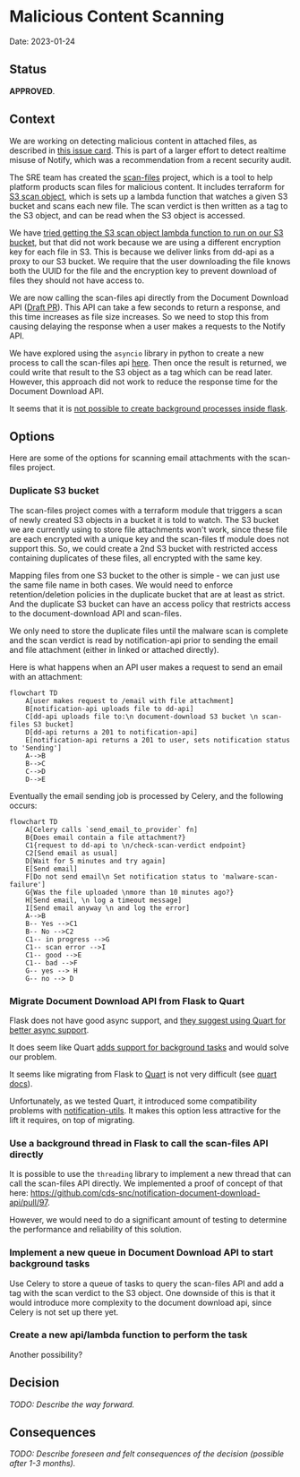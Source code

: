 # Malicious Content Scanning

Date: 2023-01-24

## Status

**APPROVED**.

## Context

We are working on detecting malicious content in attached files, as described in [this issue card](https://app.zenhub.com/workspaces/notify-planning-614b3ad91bc2030015ed22f5/issues/gh/cds-snc/notification-planning/725). This is part of a larger effort to detect realtime misuse of Notify, which was a recommendation from a recent security audit.

The SRE team has created the [scan-files](https://github.com/cds-snc/scan-files) project, which is a tool to help platform products scan files for malicious content. It includes terraform for [S3 scan object](https://github.com/cds-snc/scan-files/tree/main/module/s3-scan-object), which is sets up a lambda function that watches a given S3 bucket and scans each new file. The scan verdict is then written as a tag to the S3 object, and can be read when the S3 object is accessed.

We have [tried getting the S3 scan object lambda function to run on our S3 bucket](https://github.com/cds-snc/notification-terraform/pull/600), but that did not work because we are using a different encryption key for each file in S3. This is because we deliver links from dd-api as a proxy to our S3 bucket. We require that the user downloading the file knows both the UUID for the file and the encryption key to prevent download of files they should not have access to.

We are now calling the scan-files api directly from the Document Download API ([Draft PR](https://github.com/cds-snc/notification-document-download-api/pull/97)). This API can take a few seconds to return a response, and this time increases as file size increases. So we need to stop this from causing delaying the response when a user makes a requests to the Notify API.  

We have explored using the `asyncio` library in python to create a new process to call the scan-files api [here](https://github.com/cds-snc/notification-document-download-api/pull/97/files#diff-a842b15bd72bea41437e64bda92d12262c8eca35af7e8adf111bd520fe7c3010R1). Then once the result is returned, we could write that result to the S3 object as a tag which can be read later. However, this approach did not work to reduce the response time for the Document Download API.

It seems that it is [not possible to create background processes inside flask](https://flask.palletsprojects.com/en/2.2.x/async-await/#background-tasks).

## Options

Here are some of the options for scanning email attachments with the scan-files project.

### Duplicate S3 bucket

The scan-files project comes with a terraform module that triggers a scan of newly created S3 objects in a bucket it is told to watch. The S3 bucket we are currently using to store file attachments won't work, since these file are each encrypted with a unique key and the scan-files tf module does not support this. So, we could create a 2nd S3 bucket with restricted access containing duplicates of these files, all encrypted with the same key.

Mapping files from one S3 bucket to the other is simple - we can just use the same file name in both cases. We would need to enforce retention/deletion policies in the duplicate bucket that are at least as strict. And the duplicate S3 bucket can have an access policy that restricts access to the document-download API and scan-files.

We only need to store the duplicate files until the malware scan is complete and the scan verdict is read by notification-api prior to sending the email and file attachment (either in linked or attached directly).

Here is what happens when an API user makes a request to send an email with an attachment:

```mermaid
flowchart TD
    A[user makes request to /email with file attachment]
    B[notification-api uploads file to dd-api]
    C[dd-api uploads file to:\n document-download S3 bucket \n scan-files S3 bucket]
    D[dd-api returns a 201 to notification-api]
    E[notification-api returns a 201 to user, sets notification status to 'Sending']
    A-->B
    B-->C
    C-->D
    D-->E
```
Eventually the email sending job is processed by Celery, and the following occurs: 
```mermaid
flowchart TD
    A[Celery calls `send_email_to_provider` fn]
    B{Does email contain a file attachment?}
    C1{request to dd-api to \n/check-scan-verdict endpoint}
    C2[Send email as usual]
    D[Wait for 5 minutes and try again]
    E[Send email]
    F[Do not send email\n Set notification status to 'malware-scan-failure']
    G{Was the file uploaded \nmore than 10 minutes ago?}
    H[Send email, \n log a timeout message]
    I[Send email anyway \n and log the error]
    A-->B
    B-- Yes -->C1
    B-- No -->C2
    C1-- in progress -->G
    C1-- scan error -->I
    C1-- good -->E
    C1-- bad -->F
    G-- yes --> H
    G-- no --> D
```

### Migrate Document Download API from Flask to Quart

Flask does not have good async support, and [they suggest using Quart for better async support](https://flask.palletsprojects.com/en/2.2.x/async-await/#when-to-use-quart-instead). 

It does seem like Quart [adds support for background tasks](https://quart.palletsprojects.com/en/latest/how_to_guides/background_tasks.html) and would solve our problem.

It seems like migrating from Flask to [Quart](https://github.com/pallets/quart) is not very difficult (see [quart docs](https://quart.palletsprojects.com/en/latest/how_to_guides/flask_migration.html)).

Unfortunately, as we tested Quart, it introduced some compatibility problems with [notification-utils](https://github.com/cds-snc/notification-utils). It makes this option less attractive for the lift it requires, on top of migrating.


### Use a background thread in Flask to call the scan-files API directly

It is possible to use the `threading` library to implement a new thread that can call the scan-files API directly. We implemented a proof of concept of that here: https://github.com/cds-snc/notification-document-download-api/pull/97.

However, we would need to do a significant amount of testing to determine the performance and reliability of this solution.

### Implement a new queue in Document Download API to start background tasks

Use Celery to store a queue of tasks to query the scan-files API and add a tag with the scan verdict to the S3 object. One downside of this is that it would introduce more complexity to the document download api, since Celery is not set up there yet.

### Create a new api/lambda function to perform the task 

Another possibility?


## Decision

_TODO: Describe the way forward._

## Consequences

_TODO: Describe foreseen and felt consequences of the decision (possible after 1-3 months)._
